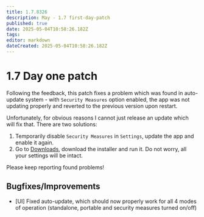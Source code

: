 ```yaml
---
title: 1.7.8326
description: May - 1.7 first-day-patch
published: true
date: 2025-05-04T10:58:26.182Z
tags: 
editor: markdown
dateCreated: 2025-05-04T10:58:26.182Z
---
```


# 1.7 Day one patch
Following the feedback, this patch fixes a problem which was found in auto-update system - with `Security Measures` option enabled, the app was not updating properly and reverted to the previous version upon restart.

Unfortunately, for obvious reasons I cannot just release an update which will fix that. There are two solutions:
1) Temporarily disable `Security Measures` in `Settings`, update the app and enable it again.
2) Go to [Downloads](https://eyeauras.net/download), download the installer and run it. Do not worry, all your settings will be intact.

Please keep reporting found problems!

## Bugfixes/Improvements
- [UI] Fixed auto-update, which should now properly work for all 4 modes of operation (standalone, portable and security measures turned on/off)
